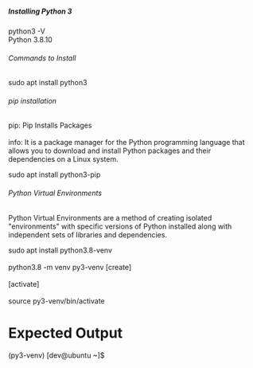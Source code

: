 ##### Installing Python 3
python3 -V </br>
Python 3.8.10 

###### Commands to Install 

sudo apt install python3 </br> 

###### pip installation 
pip: Pip Installs Packages </br>  
info: It is a package manager for the Python programming language that allows you to download and install Python packages and their dependencies on a Linux system. </br>   

sudo apt install python3-pip

###### Python Virtual Environments 
 Python Virtual Environments are a method of creating isolated "environments" with specific versions of Python installed along with independent sets of libraries and dependencies.

 sudo apt install python3.8-venv  </br>  
 python3.8 -m venv py3-venv [create] </br>   
 [activate] </br>  
 source py3-venv/bin/activate </br>  
  # Expected Output </br>  
 (py3-venv) [dev@ubuntu ~]$ </br>   
